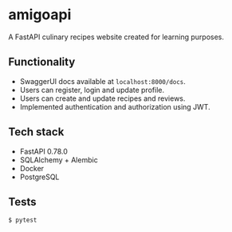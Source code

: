 # amigoapi
A FastAPI culinary recipes website created for learning purposes.

## Functionality
* SwaggerUI docs available at `localhost:8000/docs`.
* Users can register, login and update profile.
* Users can create and update recipes and reviews.
* Implemented authentication and authorization using JWT.


## Tech stack
* FastAPI 0.78.0
* SQLAlchemy + Alembic
* Docker
* PostgreSQL


## Tests
`$ pytest`
